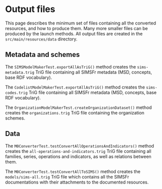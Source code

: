 # Output files

This page describes the minimum set of files containing all the converted resources, and how to produce them. Many more smaller files can be produced by the launch methods. All output files are created in the `src/main/resources/data` directory.

## Metadata and schemes

The `SIMSModelMakerTest.exportAllAsTriG()` method creates the `sims-metadata.trig` TriG file containing all SIMSFr metadata (MSD, concepts, base RDF vocabulary).

The `CodelistModelMakerTest.exportAllAsTriG()` method creates the `sims-codes.trig` TriG file containing all SIMSFr metadata (MSD, concepts, base RDF vocabulary).

The `OrganizationModelMakerTest.createOrganizationDataset()` method creates the `organizations.trig` TriG file containing the organization schemes.


## Data

The `M0ConverterTest.testConvertAllOperationsAndIndicators()` method creates the `all-operations-and-indicators.trig` TriG file containing all families, series, operations and indicators, as well as relations between them.

The `M0ConverterTest.testConvertAllToSIMS()` method creates the `models/sims-all.trig` TriG file which contains all the SIMSFr documentations with their attachments to the documented resources.
